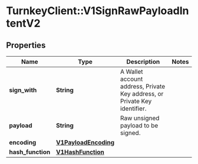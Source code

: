 # TurnkeyClient::V1SignRawPayloadIntentV2

## Properties
Name | Type | Description | Notes
------------ | ------------- | ------------- | -------------
**sign_with** | **String** | A Wallet account address, Private Key address, or Private Key identifier. | 
**payload** | **String** | Raw unsigned payload to be signed. | 
**encoding** | [**V1PayloadEncoding**](V1PayloadEncoding.md) |  | 
**hash_function** | [**V1HashFunction**](V1HashFunction.md) |  | 

